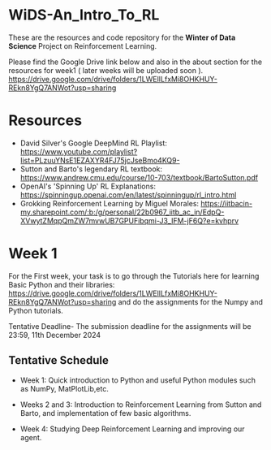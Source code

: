 # WiDS-An_Intro_To_RL

These are the resources and code repository for the **Winter of Data Science** Project on Reinforcement Learning.

Please find the Google Drive link below and also in the about section for the resources for week1 ( later weeks will be uploaded soon ).
https://drive.google.com/drive/folders/1LWElILfxMi8OHKHUY-REkn8YgQ7ANWot?usp=sharing

# Resources
  - David Silver's Google DeepMind RL Playlist: https://www.youtube.com/playlist?list=PLzuuYNsE1EZAXYR4FJ75jcJseBmo4KQ9-
  - Sutton and Barto's legendary RL textbook: https://www.andrew.cmu.edu/course/10-703/textbook/BartoSutton.pdf
  - OpenAI's 'Spinning Up' RL Explanations: https://spinningup.openai.com/en/latest/spinningup/rl_intro.html
  - Grokking Reinforcement Learning by Miguel Morales: https://iitbacin-my.sharepoint.com/:b:/g/personal/22b0967_iitb_ac_in/EdpQ-XVwytZMqpQmZW7mvwUB7GPUFibqmi-J3_IFM-jF6Q?e=kvhprv

# Week 1
For the First week, your task is to go through the Tutorials here for learning Basic Python and their libraries: https://drive.google.com/drive/folders/1LWElILfxMi8OHKHUY-REkn8YgQ7ANWot?usp=sharing
and do the assignments for the Numpy and Python tutorials.

Tentative Deadline- The submission deadline for the assignments will be 23:59, 11th December 2024

## Tentative Schedule

- Week 1:
Quick introduction to Python and useful Python modules such as NumPy, MatPlotLib,etc.

- Weeks 2 and 3:
Introduction to Reinforcement Learning from Sutton and Barto, and implementation of few basic algorithms.

- Week 4:
Studying Deep Reinforcement Learning and improving our agent.

